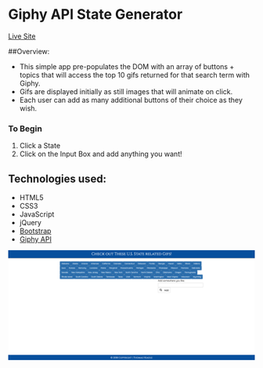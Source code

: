 # Giphy API State Generator

[Live Site](https://tgheadle1371.github.io/giphyAPI/)

##Overview:

-   This simple app pre-populates the DOM with an array of buttons + topics that will access the top 10 gifs returned for that search term with Giphy.
-   Gifs are displayed initially as still images that will animate on click.
-   Each user can add as many additional buttons of their choice as they wish.

### To Begin

1. Click a State
2. Click on the Input Box and add anything you want!

## Technologies used:

-   HTML5
-   CSS3
-   JavaScript
-   jQuery
-   [Bootstrap](https://getbootstrap.com/docs/4.1/getting-started/introduction/)
-   [Giphy API](https://developers.giphy.com/)

![Site Image](assets/images/giphyAPI.png)
